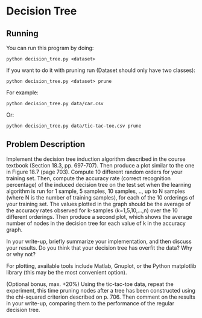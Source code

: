 # Decision Tree

## Running
You can run this program by doing:

    python decision_tree.py <dataset>

If you want to do it with pruning run (Dataset should only have two classes):

    python decision_tree.py <dataset> prune

For example:

    python decision_tree.py data/car.csv

Or:

    python decision_tree.py data/tic-tac-toe.csv prune

## Problem Description
Implement the decision tree induction algorithm described in the course textbook (Section 18.3, pp. 697-707). Then produce a plot similar to the one in Figure 18.7 (page 703). Compute 10 different random orders for your training set. Then, compute the accuracy rate (correct recognition percentage) of the induced decision tree on the test set when the learning algorithm is run for 1 sample, 5 samples, 10 samples, .., up to N samples (where N is the number of training samples), for each of the 10 orderings of your training set. The values plotted in the graph should be the average of the accuracy rates observed for k-samples (k=1,5,10,...,n) over the 10 different orderings.
Then produce a second plot, which shows the average number of nodes in the decision tree for each value of k in the accuracy graph.

In your write-up, briefly summarize your implementation, and then discuss your results. Do you think that your decision tree has overfit the data? Why or why not?

For plotting, available tools include Matlab, Gnuplot, or the Python matplotlib library (this may be the most convenient option).

(Optional bonus, max. +20%) Using the tic-tac-toe data, repeat the experiment, this time pruning nodes after a tree has been constructed using the	chi-squared criterion described on p. 706. Then comment on the results in your write-up, comparing them to the performance of the regular decision tree.